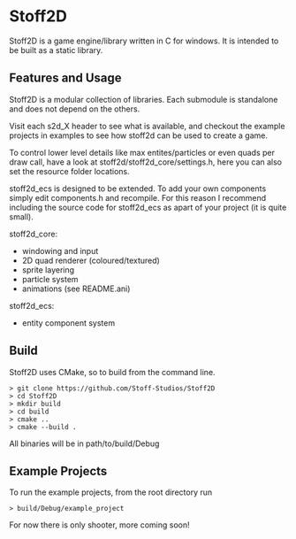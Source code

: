 # Stoff2D
Stoff2D is a game engine/library written in C for windows. It is intended to be
built as a static library.

## Features and Usage
Stoff2D is a modular collection of libraries. Each submodule is standalone and does
not depend on the others.

Visit each s2d_X header to see what is available, and checkout the example projects
in examples to see how stoff2d can be used to create a game.

To control lower level details like max entites/particles or even quads per draw
call, have a look at stoff2d/stoff2d_core/settings.h, here you can also set the 
resource folder locations.

stoff2d_ecs is designed to be extended. To add your own components simply edit 
components.h and recompile. For this reason I recommend including the source code 
for stoff2d_ecs as apart of your project (it is quite small).

stoff2d_core:
- windowing and input
- 2D quad renderer (coloured/textured)
- sprite layering
- particle system
- animations (see README.ani)

stoff2d_ecs:
- entity component system

## Build
Stoff2D uses CMake, so to build from the command line.
```
> git clone https://github.com/Stoff-Studios/Stoff2D
> cd Stoff2D
> mkdir build
> cd build
> cmake ..
> cmake --build .
```
All binaries will be in path/to/build/Debug

## Example Projects
To run the example projects, from the root directory run
```
> build/Debug/example_project
```
For now there is only shooter, more coming soon!
